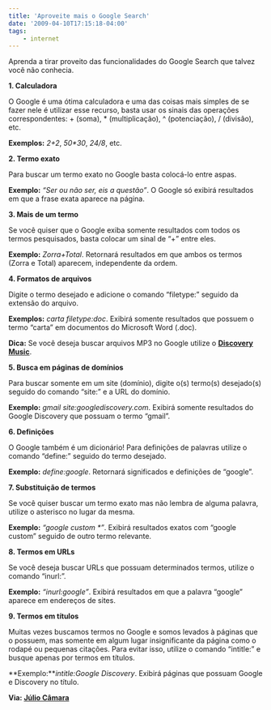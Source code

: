 ```yaml
---
title: 'Aproveite mais o Google Search'
date: '2009-04-10T17:15:18-04:00'
tags:
    - internet
---
```


Aprenda a tirar proveito das funcionalidades do Google Search que talvez você não conhecia.

**1. Calculadora**

O Google é uma ótima calculadora e uma das coisas mais simples de se fazer nele é utilizar esse recurso, basta usar os sinais das operações correspondentes: + (soma), \* (multiplicação), ^ (potenciação), / (divisão), etc.

**Exemplos:** *2+2*, *50\*30*, *24/8*, etc.

**2. Termo exato**

Para buscar um termo exato no Google basta colocá-lo entre aspas.

**Exemplo:** *“Ser ou não ser, eis a questão”*. O Google só exibirá resultados em que a frase exata aparece na página.

**3. Mais de um termo**

Se você quiser que o Google exiba somente resultados com todos os termos pesquisados, basta colocar um sinal de “+” entre eles.

**Exemplo:** *Zorra+Total*. Retornará resultados em que ambos os termos (Zorra e Total) aparecem, independente da ordem.

**4. Formatos de arquivos**

Digite o termo desejado e adicione o comando “filetype:” seguido da extensão do arquivo.

**Exemplos:** *carta filetype:doc*. Exibirá somente resultados que possuem o termo “carta” em documentos do Microsoft Word (.doc).

**Dica:** Se você deseja buscar arquivos MP3 no Google utilize o **[Discovery Music](http://www.googlediscovery.com/labs/music/)**.

**5. Busca em páginas de domínios**

Para buscar somente em um site (domínio), digite o(s) termo(s) desejado(s) seguido do comando “site:” e a URL do domínio.

**Exemplo:** *gmail site:googlediscovery.com*. Exibirá somente resultados do Google Discovery que possuam o termo “gmail”.

**6. Definições**

O Google também é um dicionário! Para definições de palavras utilize o comando “define:” seguido do termo desejado.

**Exemplo:** *define:google*. Retornará significados e definições de “google”.

**7. Substituição de termos**

Se você quiser buscar um termo exato mas não lembra de alguma palavra, utilize o asterisco no lugar da mesma.

**Exemplo:** *“google custom \*”*. Exibirá resultados exatos com “google custom” seguido de outro termo relevante.

**8. Termos em URLs**

Se você deseja buscar URLs que possuam determinados termos, utilize o comando “inurl:”.

**Exemplo:** *“inurl:google”*. Exibirá resultados em que a palavra “google” aparece em endereços de sites.

**9. Termos em títulos**

Muitas vezes buscamos termos no Google e somos levados à páginas que o possuem, mas somente em algum lugar insignificante da página como o rodapé ou pequenas citações. Para evitar isso, utilize o comando “intitle:” e busque apenas por termos em títulos.

**Exemplo:***intitle:Google Discovery*. Exibirá páginas que possuam Google e Discovery no título.

**Via: [Júlio Câmara](http://juliocamara.com/)**
